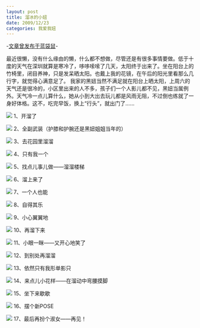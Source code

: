 ```yaml
---
layout: post
title: 溜冰的小妞
date: 2009/12/23
categories: 我爱我妞
---
```


-[文章曾发布于蓝袋鼠](http://landaishu.hi2net.com/home/blog_read.asp?id=4175&blogid=79757)-



 最近很懒，没有什么缘由的懒，什么都不想做，尽管还是有很多事情要做。低于十度的天气在深圳就算是寒冷了，哆哆嗦嗦了几天，太阳终于出来了。坐在阳台上的竹椅里，闭目养神，只是发呆晒太阳。也戴上我的花镜，在午后的阳光里看那么几行字，就觉得心满意足了。
 我家的黑妞当然不满足就在阳台上晒太阳，上周六的天气还是很冷的，小区里出来的人不多，孩子们一个人影儿都不见，黑妞当属例外。天气冷一点儿算什么，她从小到大出去玩儿都是风雨无阻，不过倒也练就了一身好体格。这不，吃完早饭，换上“行头”，就出门了……

![](http://heiniuniu-static.wusisu.com/heiniuniu_uploads/upload20083/2009122223218686.jpg)
1、开溜了

![](http://heiniuniu-static.wusisu.com/heiniuniu_uploads/upload20083/2009122223334371.jpg)
2、全副武装（护膝和护腕还是黑妞姐姐当年的）

![](http://heiniuniu-static.wusisu.com/heiniuniu_uploads/upload20083/20091222231054524.jpg)
3、去花园里溜溜

![](http://heiniuniu-static.wusisu.com/heiniuniu_uploads/upload20083/20091222231333395.jpg)
4、只有我一个

![](http://heiniuniu-static.wusisu.com/heiniuniu_uploads/upload20083/20091222231617868.jpg)
5、找点儿事儿做——溜溜楼梯

![](http://heiniuniu-static.wusisu.com/heiniuniu_uploads/upload20083/20091222231414978.jpg)
6、溜上来了

![](http://heiniuniu-static.wusisu.com/heiniuniu_uploads/upload20083/20091222234114195.jpg)
7、一个人也能

![](http://heiniuniu-static.wusisu.com/heiniuniu_uploads/upload20083/2009122223425828.jpg)
8、自得其乐

![](http://heiniuniu-static.wusisu.com/heiniuniu_uploads/upload20083/20091222231819494.jpg)
9、小心翼翼地

![](http://heiniuniu-static.wusisu.com/heiniuniu_uploads/upload20083/2009122223211577.jpg)
10、再溜下来

![](http://heiniuniu-static.wusisu.com/heiniuniu_uploads/upload20083/20091222232138380.jpg)
11、小眼一眯——又开心地笑了

![](http://heiniuniu-static.wusisu.com/heiniuniu_uploads/upload20083/20091222232327417.jpg)
12、到别处再溜溜

![](http://heiniuniu-static.wusisu.com/heiniuniu_uploads/upload20083/2009122223248323.jpg)
13、依然只有我形单影只

![](http://heiniuniu-static.wusisu.com/heiniuniu_uploads/upload20083/20091222232541731.jpg)
14、来点儿小花样——在溜动中弯腰摸脚

![](http://heiniuniu-static.wusisu.com/heiniuniu_uploads/upload20083/20091222232726893.jpg)
15、坐下来歇歇

![](http://heiniuniu-static.wusisu.com/heiniuniu_uploads/upload20083/2009122223280860.jpg)
16、摆个新POSE

![](http://heiniuniu-static.wusisu.com/heiniuniu_uploads/upload20083/2009122223299690.jpg)
17、最后再扮个淑女——再见！
